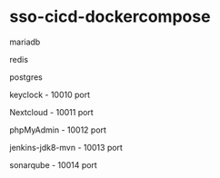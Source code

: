 # sso-cicd-dockercompose

mariadb

redis

postgres

keyclock - 10010 port

Nextcloud - 10011 port

phpMyAdmin - 10012 port

jenkins-jdk8-mvn - 10013 port

sonarqube - 10014 port
